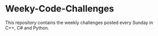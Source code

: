 # Weeky-Code-Challenges

This repository contains the weekly challenges posted 
every Sunday in C++, C# and Python. 
